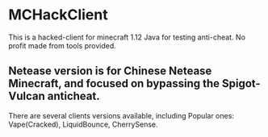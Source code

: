 # MCHackClient
This is a hacked-client for minecraft 1.12 Java for testing anti-cheat. No profit made from tools provided.

## Netease version is for Chinese Netease Minecraft, and focused on bypassing the Spigot-Vulcan anticheat.
There are several clients versions available, including Popular ones: Vape(Cracked), LiquidBounce, CherrySense.
